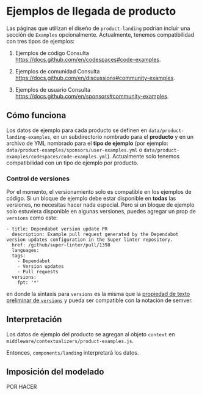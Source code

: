 # Ejemplos de llegada de producto

Las páginas que utilizan el diseño de `product-landing` podrían incluir una sección de `Examples` opcionalmente. Actualmente, tenemos compatibilidad con tres tipos de ejemplos:

1. Ejemplos de código Consulta https://docs.github.com/en/codespaces#code-examples.

2. Ejemplos de comunidad Consulta https://docs.github.com/en/discussions#community-examples.

3. Ejemplos de usuario Consulta https://docs.github.com/en/sponsors#community-examples.

## Cómo funciona

Los datos de ejemplo para cada producto se definen en `data/product-landing-examples`, en un subdirectorio nombrado para el **producto** y en un archivo de YML nombrado para el **tipo de ejemplo** (por ejemplo: `data/product-examples/sponsors/user-examples.yml` o `data/product-examples/codespaces/code-examples.yml`). Actualmente solo tenemos compatibilidad con un tipo de ejemplo por producto.

### Control de versiones

Por el momento, el versionamiento solo es compatible en los ejemplos de código. Si un bloque de ejemplo debe estar disponible en **todas** las versiones, no necesitas hacer nada especial. Pero si un bloque de ejemplo solo estuviera disponible en algunas versiones, puedes agregar un prop de `versions` como este:

```
- title: Dependabot version update PR
  description: Example pull request generated by the Dependabot version updates configuration in the Super linter repository.
  href: /github/super-linter/pull/1398
  languages:
  tags:
    - Dependabot
    - Version updates
    - Pull requests
  versions:
    fpt: '*'
  ```

en donde la sintaxis para `versions` es la misma que la [propiedad de texto preliminar de `versions`](content/README.md) y pueda ser compatible con la notación de semver.

## Interpretación

Los datos de ejemplo del producto se agregan al objeto `context` en `middleware/contextualizers/product-examples.js`.

Entonces, `components/landing` interpretará los datos.

## Imposición del modelado

POR HACER
